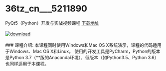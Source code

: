 # 36tz_cn___5211890
PyQt5（Python）开发与实战视频课程
[下载地址](http://www.36tz.cn/article/5211890 "下载地址")
<br/></br>[![download](http://36tz.cn/muke_img/2020_04_2-22.png "下载地址")](http://www.36tz.cn/article/5211890 "下载地址")
<br/></br>### 课程介绍:
本课程同时使用Windows和Mac OS X系统演示，课程的代码适用于Windows、Mac OS X和Linux。
使用的开发工具是PyCharm，Python的版本是Python 3.7（**版的Anaconda环境），低版本（如Python3.5、Python 3.6）也同样适用于本课程。


